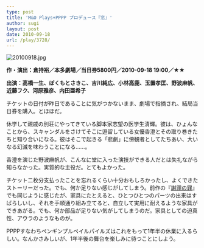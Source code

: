 ```yaml
---
type: post
title: 'M&O Plays+PPPP プロデュース『窓』'
author: sugi
layout: post
date: 2010-09-18
url: /play/3728/
---
```

<img alt="20100918.jpg" src="/images/play/20100918.jpg" class="alignleft" />

**作・演出：倉持裕／本多劇場／当日券5800円／2010-09-18 19:00／★★**

**出演：高橋一生、ぼくもとさきこ、吉川純広、小林高鹿、玉置孝匡、野波麻帆、近藤フク、河原雅彦、内田亜希子**

チケットの日付が昨日であることに気がつかないまま、劇場で指摘され、結局当日券を購入。とほほだ。

休学して親戚の別荘にやってきている脚本家志望の医学生清輝。彼は、ひょんなことから、スキャンダルをさけてそこに逗留している女優香澄とその取り巻きたちと知り合いになる。彼はそこで起きる「悲劇」に傍観者としてたちあい、大いなる幻滅を味わうことになる......。

香澄を演じた野波麻帆が、こんなに堂に入った演技ができる人だとは失礼ながら知らなかった。実質的な主役だ。とてもよかった。

チケット二枚分支払ったことを忘れるくらい十分おもしろかったし、よくできたストーリーだった。でも、何か足りない感じがしてしまう。前作の『[謝罪の罪][1]』でも同じように感じたが、家具にたとえると、ひとつひとつのパーツの出来はすばらしいし、それを手順通り組み立てると、自立して実用に耐えるような家具ができあがる。でも、何か部品が足りない気がしてしまうのだ。家具としての迫真性、アウラのようなものが。

PPPPすなわちペンギンプルペイルパイルズはこれをもって1年半の休業に入るらしい。なんかさみしいが、1年半後の舞台を楽しみに待つことにしよう。


 [1]: /play/2167/
